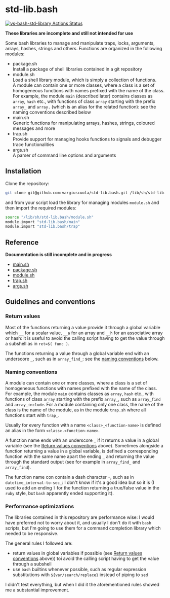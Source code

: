 # std-lib.bash

<p align="left">
  <a href="https://github.com/vargiuscuola/std-lib.bash"><img alt="vs-bash-std-library Actions Status" src="https://github.com/vargiuscuola/vs-bash-std-library/workflows/CI%20Workflow/badge.svg"></a>
</p>

**These libraries are incomplete and still not intended for use**

Some bash libraries to manage and manipulate traps, locks, arguments, arrays, hashes, strings and others.
Functions are organized in the following modules:

* package.sh  
  Install a package of shell libraries contained in a git repository
* module.sh  
  Load a shell library module, which is simply a collection of functions.  
  A module can contain one or more classes, where a class is a set of homogeneous functions with names prefixed with the name of the class.  
  For example, the module `main` (described later) contains classes as `array`, `hash` etc., with functions of class `array` starting with the prefix `array_` and `array.` (which is an alias for the related function): see the naming conventions described below
* main.sh  
  Generic functions for manipulating arrays, hashes, strings, coloured messages and more
* trap.sh  
  Provide support for managing hooks functions to signals and debugger trace functionalities
* args.sh  
  A parser of command line options and arguments


## Installation

Clone the repository:

```bash
git clone git@github.com:vargiuscuola/std-lib.bash.git /lib/sh/std-lib.bash
```

and from your script load the library for managing modules `module.sh` and then import the required modules:

```bash
source "/lib/sh/std-lib.bash/module.sh"
module.import "std-lib.bash/main"
module.import "std-lib.bash/trap"
```

## Reference

**Documentation is still incomplete and in progress**

* [main.sh](REFERENCE-main.md)
* [package.sh](REFERENCE-package.md)
* [module.sh](REFERENCE-module.md)
* [trap.sh](REFERENCE-trap.md)
* [args.sh](REFERENCE-args.md)

## Guidelines and conventions

### Return values

Most of the functions returning a value provide it through a global variable which `__` for a scalar value, `__a` for an array and `__h` for an associative array or hash: it is useful to avoid the calling script having to get the value through a subshell as in `ret=$( func )`.

The functions returning a value through a global variable end with an underscore `_`, such as in `array_find_`: see the [naming conventions](#naming-conventions) below.

### Naming conventions

A module can contain one or more classes, where a class is a set of homogeneous functions with names prefixed with the name of the class.
For example, the module `main` contains classes as `array`, `hash` etc., with functions of class `array` starting with the prefix `array_`, such as `array_find` and `array_include`.
For a module containing only one class, the name of the class is the name of the module, as in the module `trap.sh` where all functions start with `trap_`.

Usually for every function with a name `<class>_<function-name>` is defined an alias in the form `<class>.<function-name>`.

A function name ends with an underscore `_` if it returns a value in a global variable (see the [Return values conventions](#return-values) above).
Sometimes alongside a function returning a value in a global variable, is defined a corresponding function with the same name apart the ending `_` and returning the value through the standard output (see for example in `array_find_` and `array_find`).

The function name con contain a dash character `-`, such as in `datetime_interval-to-sec_`: I don't know if it's a good idea but so it is (I used to add an ending
`?` for the function returning a true/false value in the `ruby` style, but `bash` apparently ended supporting it).

### Performance optimizations

The libraries contained in this repository are performance wise: I would have preferred not to worry about it, and usually I don't do it with `bash` scripts, but I'm going to use them for a command completion library which needed to be responsive.

The general rules I followed are:

* return values in global variables if possible (see [Return values conventions](#return-values) above)) toi avoid the calling script having to get the value through a subshell
* use `bash` builtins whenever possible, such as regular expression substitutions with `${var/search/replace}` instead of piping to `sed`

I didn't test everything, but when I did it the aforementioned rules showed me a substantial improvement.